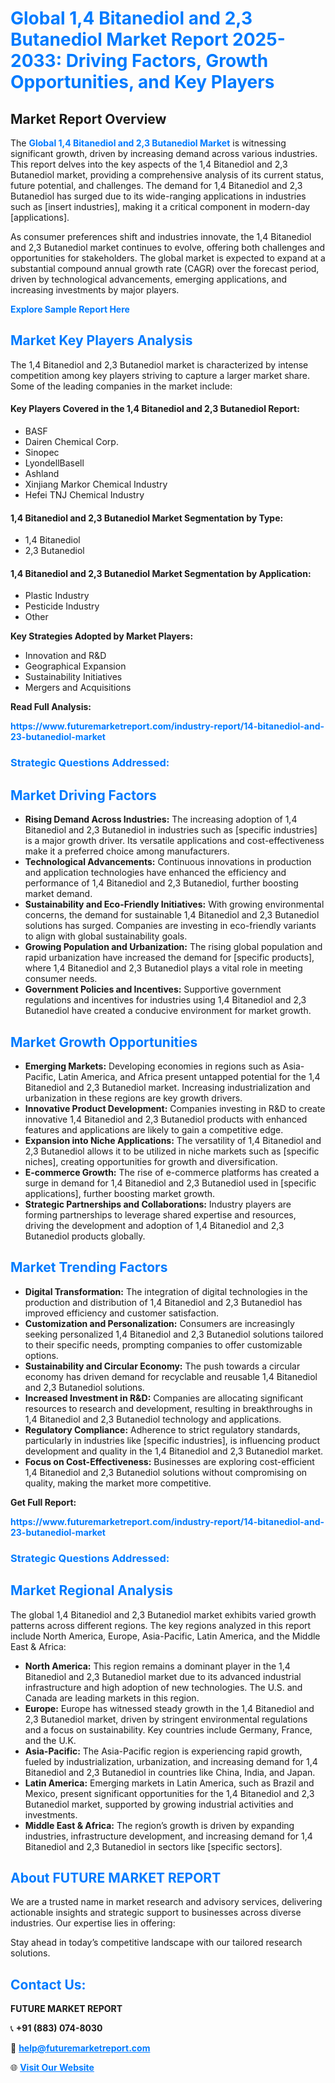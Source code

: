 <h1 style="color: #007BFF;">Global 1,4 Bitanediol and 2,3 Butanediol Market Report 2025-2033: Driving Factors, Growth Opportunities, and Key Players</h1>

<section id="overview">
<h2>Market Report Overview</h2>
<p>The <a href="https://www.futuremarketreport.com/industry-report/14-bitanediol-and-23-butanediol-market" style="color: #007BFF; text-decoration: none;"><strong>Global 1,4 Bitanediol and 2,3 Butanediol Market</strong></a> is witnessing significant growth, driven by increasing demand across various industries. This report delves into the key aspects of the 1,4 Bitanediol and 2,3 Butanediol market, providing a comprehensive analysis of its current status, future potential, and challenges. The demand for 1,4 Bitanediol and 2,3 Butanediol has surged due to its wide-ranging applications in industries such as [insert industries], making it a critical component in modern-day [applications].</p>
<p>As consumer preferences shift and industries innovate, the 1,4 Bitanediol and 2,3 Butanediol market continues to evolve, offering both challenges and opportunities for stakeholders. The global market is expected to expand at a substantial compound annual growth rate (CAGR) over the forecast period, driven by technological advancements, emerging applications, and increasing investments by major players.</p>
</section>

<section id="overview">
<p><a href="https://www.futuremarketreport.com/request-sample/reportId=84832" style="color: #007BFF; text-decoration: none;"><strong>Explore Sample Report Here</strong></a></p>
</section>

<section id="key-players">
<h2 style="color: #007BFF;">Market Key Players Analysis</h2>
<p>The 1,4 Bitanediol and 2,3 Butanediol market is characterized by intense competition among key players striving to capture a larger market share. Some of the leading companies in the market include:</p>
<h4>Key Players Covered in the 1,4 Bitanediol and 2,3 Butanediol Report:</h4>
<ul><li>BASF</li><li>Dairen Chemical Corp.</li><li>Sinopec</li><li>LyondellBasell</li><li>Ashland</li><li>Xinjiang Markor Chemical Industry</li><li>Hefei TNJ Chemical Industry</li></ul>
<h4>1,4 Bitanediol and 2,3 Butanediol Market Segmentation by Type:</h4>
<ul><li>1,4 Bitanediol</li><li>2,3 Butanediol</li></ul>

<h4>1,4 Bitanediol and 2,3 Butanediol Market Segmentation by Application:</h4>
<ul><li>Plastic Industry</li><li>Pesticide Industry</li><li>Other</li></ul>
<p><strong>Key Strategies Adopted by Market Players:</strong></p>
<ul>
<li>Innovation and R&D</li>
<li>Geographical Expansion</li>
<li>Sustainability Initiatives</li>
<li>Mergers and Acquisitions</li>
</ul>
</section>

<section>
<p><strong>Read Full Analysis: </strong></p><a href="https://www.futuremarketreport.com/industry-report/14-bitanediol-and-23-butanediol-market" style="color: #007BFF; text-decoration: none;"><strong>https://www.futuremarketreport.com/industry-report/14-bitanediol-and-23-butanediol-market</strong></a>
<h3 style="color: #007BFF;">Strategic Questions Addressed:</h3>
</section>

<section id="driving-factors">
<h2 style="color: #007BFF;">Market Driving Factors</h2>
<ul>
<li><strong>Rising Demand Across Industries:</strong> The increasing adoption of 1,4 Bitanediol and 2,3 Butanediol in industries such as [specific industries] is a major growth driver. Its versatile applications and cost-effectiveness make it a preferred choice among manufacturers.</li>
<li><strong>Technological Advancements:</strong> Continuous innovations in production and application technologies have enhanced the efficiency and performance of 1,4 Bitanediol and 2,3 Butanediol, further boosting market demand.</li>
<li><strong>Sustainability and Eco-Friendly Initiatives:</strong> With growing environmental concerns, the demand for sustainable 1,4 Bitanediol and 2,3 Butanediol solutions has surged. Companies are investing in eco-friendly variants to align with global sustainability goals.</li>
<li><strong>Growing Population and Urbanization:</strong> The rising global population and rapid urbanization have increased the demand for [specific products], where 1,4 Bitanediol and 2,3 Butanediol plays a vital role in meeting consumer needs.</li>
<li><strong>Government Policies and Incentives:</strong> Supportive government regulations and incentives for industries using 1,4 Bitanediol and 2,3 Butanediol have created a conducive environment for market growth.</li>
</ul>
</section>

<section id="growth-opportunities">
<h2 style="color: #007BFF;">Market Growth Opportunities</h2>
<ul>
<li><strong>Emerging Markets:</strong> Developing economies in regions such as Asia-Pacific, Latin America, and Africa present untapped potential for the 1,4 Bitanediol and 2,3 Butanediol market. Increasing industrialization and urbanization in these regions are key growth drivers.</li>
<li><strong>Innovative Product Development:</strong> Companies investing in R&D to create innovative 1,4 Bitanediol and 2,3 Butanediol products with enhanced features and applications are likely to gain a competitive edge.</li>
<li><strong>Expansion into Niche Applications:</strong> The versatility of 1,4 Bitanediol and 2,3 Butanediol allows it to be utilized in niche markets such as [specific niches], creating opportunities for growth and diversification.</li>
<li><strong>E-commerce Growth:</strong> The rise of e-commerce platforms has created a surge in demand for 1,4 Bitanediol and 2,3 Butanediol used in [specific applications], further boosting market growth.</li>
<li><strong>Strategic Partnerships and Collaborations:</strong> Industry players are forming partnerships to leverage shared expertise and resources, driving the development and adoption of 1,4 Bitanediol and 2,3 Butanediol products globally.</li>
</ul>
</section>

<section id="trending-factors">
<h2 style="color: #007BFF;">Market Trending Factors</h2>
<ul>
<li><strong>Digital Transformation:</strong> The integration of digital technologies in the production and distribution of 1,4 Bitanediol and 2,3 Butanediol has improved efficiency and customer satisfaction.</li>
<li><strong>Customization and Personalization:</strong> Consumers are increasingly seeking personalized 1,4 Bitanediol and 2,3 Butanediol solutions tailored to their specific needs, prompting companies to offer customizable options.</li>
<li><strong>Sustainability and Circular Economy:</strong> The push towards a circular economy has driven demand for recyclable and reusable 1,4 Bitanediol and 2,3 Butanediol solutions.</li>
<li><strong>Increased Investment in R&D:</strong> Companies are allocating significant resources to research and development, resulting in breakthroughs in 1,4 Bitanediol and 2,3 Butanediol technology and applications.</li>
<li><strong>Regulatory Compliance:</strong> Adherence to strict regulatory standards, particularly in industries like [specific industries], is influencing product development and quality in the 1,4 Bitanediol and 2,3 Butanediol market.</li>
<li><strong>Focus on Cost-Effectiveness:</strong> Businesses are exploring cost-efficient 1,4 Bitanediol and 2,3 Butanediol solutions without compromising on quality, making the market more competitive.</li>
</ul>
</section>

<section>
<p><strong>Get Full Report: </strong></p><a href="https://www.futuremarketreport.com/industry-report/14-bitanediol-and-23-butanediol-market" style="color: #007BFF; text-decoration: none;"><strong>https://www.futuremarketreport.com/industry-report/14-bitanediol-and-23-butanediol-market</strong></a>
<h3 style="color: #007BFF;">Strategic Questions Addressed:</h3>
</section>


<section id="regional-analysis">
<h2 style="color: #007BFF;">Market Regional Analysis</h2>
<p>The global 1,4 Bitanediol and 2,3 Butanediol market exhibits varied growth patterns across different regions. The key regions analyzed in this report include North America, Europe, Asia-Pacific, Latin America, and the Middle East & Africa:</p>
<ul>
<li><strong>North America:</strong> This region remains a dominant player in the 1,4 Bitanediol and 2,3 Butanediol market due to its advanced industrial infrastructure and high adoption of new technologies. The U.S. and Canada are leading markets in this region.</li>
<li><strong>Europe:</strong> Europe has witnessed steady growth in the 1,4 Bitanediol and 2,3 Butanediol market, driven by stringent environmental regulations and a focus on sustainability. Key countries include Germany, France, and the U.K.</li>
<li><strong>Asia-Pacific:</strong> The Asia-Pacific region is experiencing rapid growth, fueled by industrialization, urbanization, and increasing demand for 1,4 Bitanediol and 2,3 Butanediol in countries like China, India, and Japan.</li>
<li><strong>Latin America:</strong> Emerging markets in Latin America, such as Brazil and Mexico, present significant opportunities for the 1,4 Bitanediol and 2,3 Butanediol market, supported by growing industrial activities and investments.</li>
<li><strong>Middle East & Africa:</strong> The region’s growth is driven by expanding industries, infrastructure development, and increasing demand for 1,4 Bitanediol and 2,3 Butanediol in sectors like [specific sectors].</li>
</ul>
</section>

<footer>
<h2 style="color: #007BFF;">About FUTURE MARKET REPORT</h2>
<p>We are a trusted name in market research and advisory services, delivering actionable insights and strategic support to businesses across diverse industries. Our expertise lies in offering:</p>

<p>Stay ahead in today’s competitive landscape with our tailored research solutions.</p>

<h2 style="color: #007BFF;">Contact Us:</h2>
<p><strong>FUTURE MARKET REPORT</strong></p>
<p>📞 <strong>+91 (883) 074-8030</strong></p>
<p>📧 <strong><a href="mailto:help@futuremarketreport.com" style="color: #007BFF;">help@futuremarketreport.com</a></strong></p>
<p>🌐 <strong><a href="https://www.futuremarketreport.com/" style="color: #007BFF;">Visit Our Website</a></strong></p>
</footer>